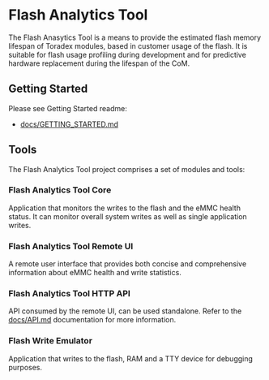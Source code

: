 # Flash Analytics Tool

The Flash Anasytics Tool is a means to provide the estimated flash memory
lifespan of Toradex modules, based in customer usage of the flash. It is 
suitable for flash usage profiling during development and for predictive
hardware replacement during the lifespan of the CoM.

## Getting Started

Please see Getting Started readme:

* [docs/GETTING_STARTED.md](docs/GETTING_STARTED.md)

## Tools

The Flash Analytics Tool project comprises a set of modules and tools:

### Flash Analytics Tool Core

Application that monitors the writes to the flash and the eMMC health status.
It can monitor overall system writes as well as single application writes.

### Flash Analytics Tool Remote UI

A remote user interface that provides both concise and comprehensive information
about eMMC health and write statistics.

### Flash Analytics Tool HTTP API

API consumed by the remote UI, can be used standalone. Refer to the
[docs/API.md](docs/API.md) documentation for more information.

### Flash Write Emulator

Application that writes to the flash, RAM and a TTY device for debugging
purposes.
